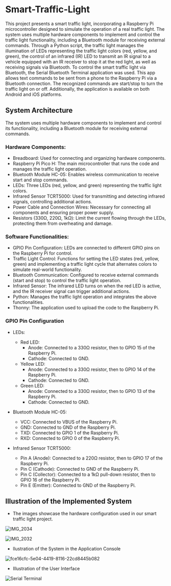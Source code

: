 # Smart-Traffic-Light

This project presents a smart traffic light, incorporating a Raspberry Pi microcontroller designed to simulate the operation of a real traffic light. The system uses multiple hardware components to implement and control the traffic light functionality, including a Bluetooth module for receiving external commands.
Through a Python script, the traffic light manages the illumination of LEDs representing the traffic light colors (red, yellow, and green), the control of an infrared (IR) LED to transmit an IR signal to a vehicle equipped with an IR receiver to stop it at the red light, as well as receiving signals via Bluetooth.
To control the smart traffic light via Bluetooth, the Serial Bluetooth Terminal application was used. This app allows text commands to be sent from a phone to the Raspberry Pi via a Bluetooth connection. The recognized commands are start/stop to turn the traffic light on or off. Additionally, the application is available on both Android and iOS platforms.

## System Architecture 
The system uses multiple hardware components to implement and control its functionality, including a Bluetooth module for receiving external commands.

### Hardware Components:
- Breadboard: Used for connecting and organizing hardware components.
- Raspberry Pi Pico H: The main microcontroller that runs the code and manages the traffic light operation.
- Bluetooth Module HC-05: Enables wireless communication to receive start and stop commands.
- LEDs: Three LEDs (red, yellow, and green) representing the traffic light colors.
- Infrared Sensor TCRT5000: Used for transmitting and detecting infrared signals, controlling additional actions.
- Power Cable and Connection Wires: Necessary for connecting all components and ensuring proper power supply.
- Resistors (330Ω, 220Ω, 1kΩ): Limit the current flowing through the LEDs, protecting them from overheating and damage.


### Software Functionalities:
- GPIO Pin Configuration: LEDs are connected to different GPIO pins on the Raspberry Pi for control.
- Traffic Light Control: Functions for setting the LED states (red, yellow, green) and implementing a traffic light cycle that alternates colors to simulate real-world functionality.
- Bluetooth Communication: Configured to receive external commands (start and stop) to control the traffic light operation.
- Infrared Sensor: The infrared LED turns on when the red LED is active, and the IR receiver signal can trigger additional actions.
- Python: Manages the traffic light operation and integrates the above functionalities.
- Thonny: The application used to upload the code to the Raspberry Pi.

### GPIO Pin Configuration
- LEDs:
  - Red LED:
    - Anode: Connected to a 330Ω resistor, then to GPIO 15 of the Raspberry Pi.
    - Cathode: Connected to GND.
  - Yellow LED:
    - Anode: Connected to a 330Ω resistor, then to GPIO 14 of the Raspberry Pi.
    - Cathode: Connected to GND.
  - Green LED:
    - Anode: Connected to a 330Ω resistor, then to GPIO 13 of the Raspberry Pi.
    - Cathode: Connected to GND.

- Bluetooth Module HC-05:
  - VCC: Connected to VBUS of the Raspberry Pi.
  - GND: Connected to GND of the Raspberry Pi.
  - TXD: Connected to GPIO 1 of the Raspberry Pi.
  - RXD: Connected to GPIO 0 of the Raspberry Pi.

- Infrared Sensor TCRT5000:
  - Pin A (Anode): Connected to a 220Ω resistor, then to GPIO 17 of the Raspberry Pi.
  - Pin C (Cathode): Connected to GND of the Raspberry Pi.  
  - Pin C (Collector): Connected to a 1kΩ pull-down resistor, then to GPIO 16 of the Raspberry Pi.
  - Pin E (Emitter): Connected to GND of the Raspberry Pi.
 
    
## Illustration of the Implemented System

- The images showcase the hardware configuration used in our smart traffic light project.

  
![IMG_2034](https://github.com/user-attachments/assets/6d47f0e3-6f09-4c09-9488-8a87828c5c81)

![IMG_2032](https://github.com/user-attachments/assets/bcd2169b-01d9-4a6c-87d7-e85403a8ddad)

- llustration of the System in the Application Console

![fce16cfc-5e04-4419-8116-22cd8445b082](https://github.com/user-attachments/assets/2904d83c-b961-4602-b80c-46a1af35025f)

- Illustration of the User Interface
  
![Serial Terminal](https://github.com/user-attachments/assets/278d19a0-01fb-452a-9731-98a193d4e7fa)
